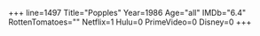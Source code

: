 +++
line=1497
Title="Popples"
Year=1986
Age="all"
IMDb="6.4"
RottenTomatoes=""
Netflix=1
Hulu=0
PrimeVideo=0
Disney=0
+++

